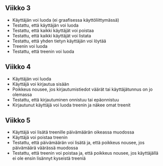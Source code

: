## Viikko 3

- Käyttäjän voi luoda (ei graafisessa käyttöliittymässä)
- Testattu, että käyttäjän voi luoda
- Testattu, että kaikki käyttäjät voi poistaa
- Testattu, että kaikki käyttäjät voi listata
- Testattu, että yhden tietyn käyttäjän voi löytää
- Treenin voi luoda
- Testattu, että treenin voi luoda

## Viikko 4

- Käyttäjän voi luoda
- Käyttäjä voi kirjautua sisään
- Poikkeus nousee, jos kirjautumistiedot väärät tai käyttäjätunnus on jo olemassa
- Testattu, että kirjautuminen onnistuu tai epäonnistuu
- Kirjautunut käyttäjä voi luoda treenin ja näkee omat treenit

## Viikko 5
- Käyttäjä voi lisätä treenille päivämäärän oikeassa muodossa
- Käyttäjä voi poistaa treenin
- Testattu, että päivämäärän voi lisätä ja, että poikkeus nousee, jos päivämäärä väärässä muodossa
- Testattu, että treenin voi poistaa ja, että poikkeus nousee, jos käyttäjällä ei ole ensin lisännyt kyseistä treeniä
